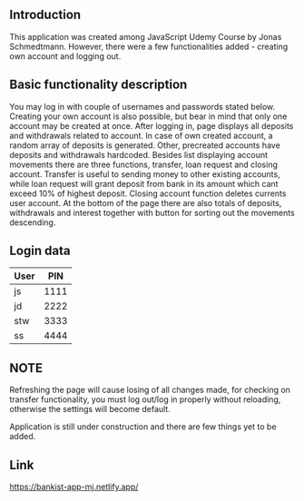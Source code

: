 ## Introduction

This application was created among JavaScript Udemy Course by Jonas Schmedtmann. However, there were a few functionalities added - creating own account and logging out.

## Basic functionality description

You may log in with couple of usernames and passwords stated below. Creating your own account is also possible, but bear in mind that only one account may be created at once. After logging in, page displays all deposits and withdrawals related to account. In case of own created account, a random array of deposits is generated. Other, precreated accounts have deposits and withdrawals hardcoded. Besides list displaying account movements there are three functions, transfer, loan request and closing account. Transfer is useful to sending money to other existing accounts, while loan request will grant deposit from bank in its amount which cant exceed 10% of highest deposit. Closing account function deletes currents user account. At the bottom of the page there are also totals of deposits, withdrawals and interest together with button for sorting out the movements descending.

## Login data
| User          | PIN           |
| ------------- |:-------------:|
| js            | 1111          |
| jd            | 2222          |
| stw           | 3333          |
| ss            | 4444          |

## NOTE

Refreshing the page will cause losing of all changes made, for checking on transfer functionality, you must log out/log in properly without reloading, otherwise the settings will become default.

Application is still under construction and there are few things yet to be added.

## Link

https://bankist-app-mj.netlify.app/
